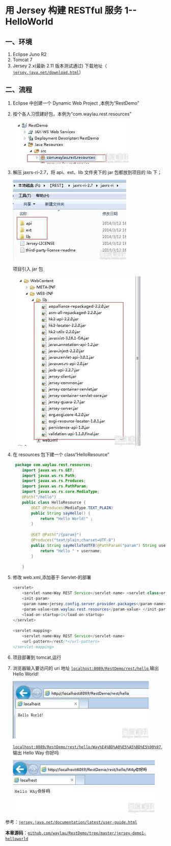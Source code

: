 # 用 Jersey 构建 RESTful 服务 1--HelloWorld

## 一、环境

1.  Eclipse Juno R2
2.  Tomcat 7
3.  Jersey 2.x(最新 2.11 版本测试通过) 下载地址（ [`jersey.java.net/download.html`](https://jersey.java.net/download.html)）

## 二、流程

1.  Eclipse 中创建一个 Dynamic Web Project ,本例为“RestDemo”

2.  按个各人习惯建好包，本例为“com.waylau.rest.resources”

    ![](img/0b55b319ebc4b745429f78adcdfc1e178a821505.jpg)

3.  解压 jaxrs-ri-2.7，将 api、ext、lib 文件夹下的 jar 包都放到项目的 lib 下；

    ![](img/f31fbe096b63f6242082f6b88544ebf81b4ca3aa.jpg)

    项目引入 jar 包

    ![](img/63d0f703918fa0ec3bccabb6249759ee3d6ddb06.jpg)

4.  在 resources 包下建一个 class“HelloResource”

    ```java
     package com.waylau.rest.resources;
        import javax.ws.rs.GET;
        import javax.ws.rs.Path;
        import javax.ws.rs.Produces;
        import javax.ws.rs.PathParam;
        import javax.ws.rs.core.MediaType;
        @Path("/hello")
        public class HelloResource {
            @GET @Produces(MediaType.TEXT_PLAIN)
            public String sayHello() {
                return "Hello World!" ;
            }

            @GET @Path("/{param}")
            @Produces("text/plain;charset=UTF-8")
            public String sayHelloToUTF8(@PathParam("param") String username) {
                return "Hello " + username;
            }

        } 
    ```

5.  修改 web.xml,添加基于 Servlet-的部署

    ```java
    <servlet>
        <servlet-name>Way REST Service</servlet-name> <servlet-class>org.glassfish.jersey.servlet.ServletContainer</servlet-class>
        <init-param>
        <param-name>jersey.config.server.provider.packages</param-name>
        <param-value>com.waylau.rest.resources</param-value> </init-param>
        <load-on-startup>1</load-on-startup>
    </servlet>

    <servlet-mapping>
        <servlet-name>Way REST Service</servlet-name>
        <url-pattern>/rest/*</url-pattern>
    </servlet-mapping> 
    ```

6.  项目部署到 tomcat,运行

7.  浏览器输入要访问的 uri 地址 [`localhost:8089/RestDemo/rest/hello`](http://localhost:8089/RestDemo/rest/hello),输出 Hello World!

    ![](img/d000baa1cd11728b8db54399cafcc3cec2fd2cf5.jpg)

    [`localhost:8089/RestDemo/rest/hello/Way%E4%BD%A0%E5%A5%BD%E5%90%97`](http://localhost:8089/RestDemo/rest/hello/Way%E4%BD%A0%E5%A5%BD%E5%90%97),输出 Hello Way 你好吗

    ![](img/14ce36d3d539b6006511c00ceb50352ac75cb7aa.jpg)

参考：[`jersey.java.net/documentation/latest/user-guide.html`](https://jersey.java.net/documentation/latest/user-guide.html)

**本章源码**：[`github.com/waylau/RestDemo/tree/master/jersey-demo1-helloworld`](https://github.com/waylau/RestDemo/tree/master/jersey-demo1-helloworld)